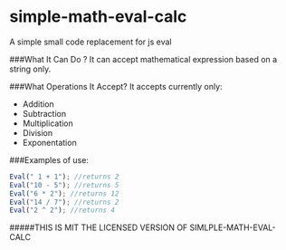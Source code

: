 # simple-math-eval-calc
A simple small code replacement for js eval

###What It Can Do ?
It can accept mathematical expression based on a string only.

###What Operations It Accept?
It accepts currently only:
<ul>
  <li> Addition </li>
  <li> Subtraction </li>
  <li> Multiplication </li>
  <li> Division </li>
  <li> Exponentation </li>
</ul>

###Examples of use:
```javascript
Eval(" 1 + 1"); //returns 2
Eval("10 - 5"); //returns 5
Eval("6 * 2"); //returns 12
Eval("14 / 7"); //returns 2
Eval("2 ^ 2"); //returns 4
```

#####THIS IS MIT THE LICENSED VERSION OF SIMLPLE-MATH-EVAL-CALC
